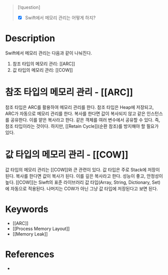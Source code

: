 >[!question]
>- [x] Swift에서 메모리 관리는 어떻게 하지?
# Description
Swift에서 메모리 관리는 다음과 같이 나눠진다.
1. 참조 타입의 메모리 관리: [[ARC]]
2. 값 타입의 메모리 관리: [[COW]]
# 참조 타입의 메모리 관리 - [[ARC]]
참조 타입은 ARC를 활용하여 메모리 관리를 한다.
참조 타입은 Heap에 저장되고, ARC가 자동으로 메모리 관리를 한다.
복사를 한다면 값이 복사되지 않고 같은 인스턴스를 공유한다. 이를 얕은 복사라고 한다.
같은 객체를 여러 변수에서 공유할 수 있다. 즉, 참조 타입이라는 것이다.
하지만, [[Retain Cycle]](순환 참조)를 방지해야 할 필요가 있다.
# 값 타입의 메모리 관리 - [[COW]]
값 타입의 메모리 관리는 [[COW]]와 큰 관련이 있다.
값 타입은 주로 Stack에 저장이 된다. 
복사를 한다면 값이 복사가 된다. 이를 깊은 복사라고 한다.
성능이 좋고, 안정성이 높다.
[[COW]]는 Siwft의 표준 라이브러리 값 타입(Array, String, Dictionary, Set)에 자동으로 적용된다.
나머지는 COW가 아닌 그냥 값 타입에 저장된다고 보면 된다.
# Keywords
- [[ARC]]
- [[Process Memory Layout]]
- [[Memory Leak]]
# References
- 
